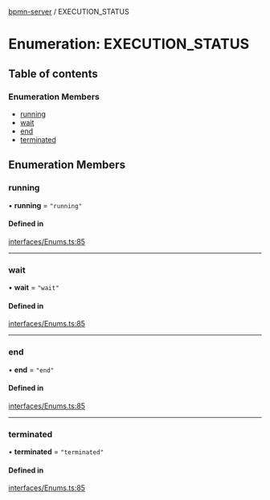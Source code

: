 [bpmn-server](../readme.md) / EXECUTION\_STATUS

# Enumeration: EXECUTION\_STATUS

## Table of contents

### Enumeration Members

- [running](EXECUTION_STATUS.md#running)
- [wait](EXECUTION_STATUS.md#wait)
- [end](EXECUTION_STATUS.md#end)
- [terminated](EXECUTION_STATUS.md#terminated)

## Enumeration Members

### running

• **running** = ``"running"``

#### Defined in

[interfaces/Enums.ts:85](https://github.com/bpmnServer/bpmn-server/blob/76c4fe0/src/interfaces/Enums.ts#L85)

___

### wait

• **wait** = ``"wait"``

#### Defined in

[interfaces/Enums.ts:85](https://github.com/bpmnServer/bpmn-server/blob/76c4fe0/src/interfaces/Enums.ts#L85)

___

### end

• **end** = ``"end"``

#### Defined in

[interfaces/Enums.ts:85](https://github.com/bpmnServer/bpmn-server/blob/76c4fe0/src/interfaces/Enums.ts#L85)

___

### terminated

• **terminated** = ``"terminated"``

#### Defined in

[interfaces/Enums.ts:85](https://github.com/bpmnServer/bpmn-server/blob/76c4fe0/src/interfaces/Enums.ts#L85)
